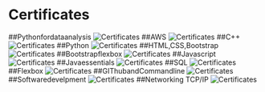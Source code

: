 # Certificates

##Pythonfordataanalysis
![Certificates](PythonforDataanalysis.png)
##AWS
![Certificates](AWS.png)
##C++
![Certificates](C++.png)
##Python
![Certificates](Python.png)
##HTML,CSS,Bootstrap
![Certificates](HTML,CSS,Bootstrap.png)
##Bootstrapflexbox
![Certificates](https://github.com/SaiKumarGunti08/Certificates/blob/main/Bootstrap%20CSS%20Flexbox.png)
##Javascript
![Certificates](Javascript.png)
##Javaessentials
![Certificates](https://github.com/SaiKumarGunti08/Certificates/blob/main/Javascript%20essentials.png)
##SQL
![Certificates](SQL.png)
##Flexbox
![Certificates](Flexbox.png)
##GIThubandCommandline
![Certificates](https://github.com/SaiKumarGunti08/Certificates/blob/main/GIT%20hub%20and%20Comman%20line.png)
##Softwaredevelpment
![Certificates](https://github.com/SaiKumarGunti08/Certificates/blob/main/Software%20development.png)
##Networking TCP/IP
![Certificates](Networking.png)
